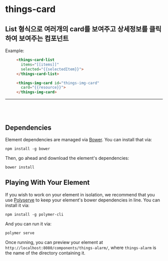 # things-card

## List 형식으로 여러개의 card를 보여주고 상세정보를 클릭하여 보여주는 컴포넌트

Example:

```html
     <things-card-list
       items="[[items]]"
       selected="{{selectedItem}}">
     </things-card-list>
```

```html
     <things-img-card id="things-img-card"
       card="{{resource}}">
     </things-img-card>
```
*****
</br></br>

## Dependencies

Element dependencies are managed via [Bower](http://bower.io/). You can
install that via:

    npm install -g bower

Then, go ahead and download the element's dependencies:

    bower install

## Playing With Your Element

If you wish to work on your element in isolation, we recommend that you use
[Polyserve](https://github.com/PolymerLabs/polyserve) to keep your element's
bower dependencies in line. You can install it via:

    npm install -g polymer-cli

And you can run it via:

    polymer serve

Once running, you can preview your element at
`http://localhost:8080/components/things-alarm/`, where `things-alarm` is the name of the directory containing it.
